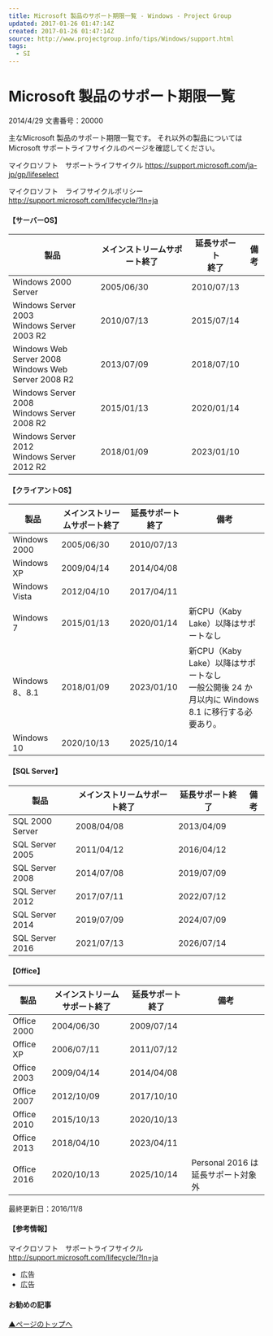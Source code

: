 ```yaml
---
title: Microsoft 製品のサポート期限一覧 - Windows - Project Group
updated: 2017-01-26 01:47:14Z
created: 2017-01-26 01:47:14Z
source: http://www.projectgroup.info/tips/Windows/support.html
tags:
  - SI
---
```


# Microsoft 製品のサポート期限一覧

2014/4/29
文書番号：20000

主なMicrosoft 製品のサポート期限一覧です。
それ以外の製品についてはMicrosoft サポートライフサイクルのページを確認してください。

マイクロソフト　サポートライフサイクル
https://support.microsoft.com/ja-jp/gp/lifeselect

マイクロソフト　ライフサイクルポリシー
http://support.microsoft.com/lifecycle/?ln=ja

#### 【サーバーOS】

| 製品  | メインストリームサポート終了 | 延長サポート<br>終了 | 備考  |
| --- | --- | --- | --- |
| Windows 2000 Server | 2005/06/30 | 2010/07/13 |     |
| Windows Server 2003<br>Windows Server 2003 R2 | 2010/07/13 | 2015/07/14 |     |
| Windows Web Server 2008<br>Windows Web Server 2008 R2 | 2013/07/09 | 2018/07/10 |     |
| Windows Server 2008<br>Windows Server 2008 R2 | 2015/01/13 | 2020/01/14 |     |
| Windows Server 2012<br>Windows Server 2012 R2 | 2018/01/09 | 2023/01/10 |     |

#### 【クライアントOS】

| 製品  | メインストリームサポート終了 | 延長サポート終了 | 備考  |
| --- | --- | --- | --- |
| Windows 2000 | 2005/06/30 | 2010/07/13 |     |
| Windows XP | 2009/04/14 | 2014/04/08 |     |
| Windows Vista | 2012/04/10 | 2017/04/11 |     |
| Windows 7 | 2015/01/13 | 2020/01/14 | 新CPU（Kaby Lake）以降はサポートなし |
| Windows 8、8.1 | 2018/01/09 | 2023/01/10 | 新CPU（Kaby Lake）以降はサポートなし<br>一般公開後 24 か月以内に Windows 8.1 に移行する必要あり。 |
| Windows 10 | 2020/10/13 | 2025/10/14 |     |

#### 【SQL Server】

| 製品  | メインストリームサポート終了 | 延長サポート終了 | 備考  |
| --- | --- | --- | --- |
| SQL 2000 Server | 2008/04/08 | 2013/04/09 |     |
| SQL Server 2005 | 2011/04/12 | 2016/04/12 |     |
| SQL Server 2008 | 2014/07/08 | 2019/07/09 |     |
| SQL Server 2012 | 2017/07/11 | 2022/07/12 |     |
| SQL Server 2014 | 2019/07/09 | 2024/07/09 |     |
| SQL Server 2016 | 2021/07/13 | 2026/07/14 |     |

#### 【Office】

| 製品  | メインストリームサポート終了 | 延長サポート終了 | 備考  |
| --- | --- | --- | --- |
| Office 2000 | 2004/06/30 | 2009/07/14 |     |
| Office XP | 2006/07/11 | 2011/07/12 |     |
| Office 2003 | 2009/04/14 | 2014/04/08 |     |
| Office 2007 | 2012/10/09 | 2017/10/10 |     |
| Office 2010 | 2015/10/13 | 2020/10/13 |     |
| Office 2013 | 2018/04/10 | 2023/04/11 |     |
| Office 2016 | 2020/10/13 | 2025/10/14 | Personal 2016 は延長サポート対象外 |

最終更新日：2016/11/8

#### 【参考情報】

マイクロソフト　サポートライフサイクル
http://support.microsoft.com/lifecycle/?ln=ja

- 広告
- 広告

#### お勧めの記事

[▲ページのトップへ](http://www.projectgroup.info/tips/Windows/support.html#top)